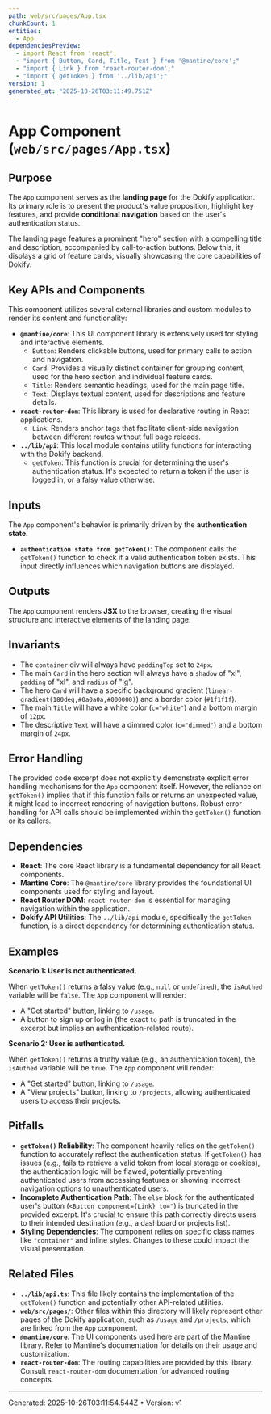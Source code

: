 ```yaml
---
path: web/src/pages/App.tsx
chunkCount: 1
entities:
  - App
dependenciesPreview:
  - import React from 'react';
  - "import { Button, Card, Title, Text } from '@mantine/core';"
  - "import { Link } from 'react-router-dom';"
  - "import { getToken } from '../lib/api';"
version: 1
generated_at: "2025-10-26T03:11:49.751Z"
---
```

# App Component (`web/src/pages/App.tsx`)

## Purpose

The `App` component serves as the **landing page** for the Dokify application. Its primary role is to present the product's value proposition, highlight key features, and provide **conditional navigation** based on the user's authentication status.

The landing page features a prominent "hero" section with a compelling title and description, accompanied by call-to-action buttons. Below this, it displays a grid of feature cards, visually showcasing the core capabilities of Dokify.

## Key APIs and Components

This component utilizes several external libraries and custom modules to render its content and functionality:

*   **`@mantine/core`**: This UI component library is extensively used for styling and interactive elements.
    *   `Button`: Renders clickable buttons, used for primary calls to action and navigation.
    *   `Card`: Provides a visually distinct container for grouping content, used for the hero section and individual feature cards.
    *   `Title`: Renders semantic headings, used for the main page title.
    *   `Text`: Displays textual content, used for descriptions and feature details.
*   **`react-router-dom`**: This library is used for declarative routing in React applications.
    *   `Link`: Renders anchor tags that facilitate client-side navigation between different routes without full page reloads.
*   **`../lib/api`**: This local module contains utility functions for interacting with the Dokify backend.
    *   `getToken`: This function is crucial for determining the user's authentication status. It's expected to return a token if the user is logged in, or a falsy value otherwise.

## Inputs

The `App` component's behavior is primarily driven by the **authentication state**.

*   **`authentication state from getToken()`**: The component calls the `getToken()` function to check if a valid authentication token exists. This input directly influences which navigation buttons are displayed.

## Outputs

The `App` component renders **JSX** to the browser, creating the visual structure and interactive elements of the landing page.

## Invariants

*   The `container` div will always have `paddingTop` set to `24px`.
*   The main `Card` in the hero section will always have a `shadow` of "xl", `padding` of "xl", and `radius` of "lg".
*   The hero `Card` will have a specific background gradient (`linear-gradient(180deg,#0a0a0a,#000000)`) and a border color (`#1f1f1f`).
*   The main `Title` will have a white color (`c="white"`) and a bottom margin of `12px`.
*   The descriptive `Text` will have a dimmed color (`c="dimmed"`) and a bottom margin of `24px`.

## Error Handling

The provided code excerpt does not explicitly demonstrate explicit error handling mechanisms for the `App` component itself. However, the reliance on `getToken()` implies that if this function fails or returns an unexpected value, it might lead to incorrect rendering of navigation buttons. Robust error handling for API calls should be implemented within the `getToken()` function or its callers.

## Dependencies

*   **React**: The core React library is a fundamental dependency for all React components.
*   **Mantine Core**: The `@mantine/core` library provides the foundational UI components used for styling and layout.
*   **React Router DOM**: `react-router-dom` is essential for managing navigation within the application.
*   **Dokify API Utilities**: The `../lib/api` module, specifically the `getToken` function, is a direct dependency for determining authentication status.

## Examples

**Scenario 1: User is not authenticated.**

When `getToken()` returns a falsy value (e.g., `null` or `undefined`), the `isAuthed` variable will be `false`. The `App` component will render:

*   A "Get started" button, linking to `/usage`.
*   A button to sign up or log in (the exact `to` path is truncated in the excerpt but implies an authentication-related route).

**Scenario 2: User is authenticated.**

When `getToken()` returns a truthy value (e.g., an authentication token), the `isAuthed` variable will be `true`. The `App` component will render:

*   A "Get started" button, linking to `/usage`.
*   A "View projects" button, linking to `/projects`, allowing authenticated users to access their projects.

## Pitfalls

*   **`getToken()` Reliability**: The component heavily relies on the `getToken()` function to accurately reflect the authentication status. If `getToken()` has issues (e.g., fails to retrieve a valid token from local storage or cookies), the authentication logic will be flawed, potentially preventing authenticated users from accessing features or showing incorrect navigation options to unauthenticated users.
*   **Incomplete Authentication Path**: The `else` block for the authenticated user's button (`<Button component={Link} to="`) is truncated in the provided excerpt. It's crucial to ensure this path correctly directs users to their intended destination (e.g., a dashboard or projects list).
*   **Styling Dependencies**: The component relies on specific class names like `"container"` and inline styles. Changes to these could impact the visual presentation.

## Related Files

*   **`../lib/api.ts`**: This file likely contains the implementation of the `getToken()` function and potentially other API-related utilities.
*   **`web/src/pages/`**: Other files within this directory will likely represent other pages of the Dokify application, such as `/usage` and `/projects`, which are linked from the `App` component.
*   **`@mantine/core`**: The UI components used here are part of the Mantine library. Refer to Mantine's documentation for details on their usage and customization.
*   **`react-router-dom`**: The routing capabilities are provided by this library. Consult `react-router-dom` documentation for advanced routing concepts.

---
Generated: 2025-10-26T03:11:54.544Z  •  Version: v1
